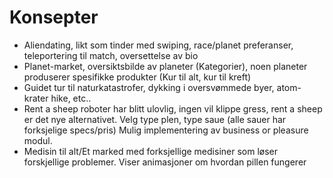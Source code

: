 # Konsepter
* Aliendating, likt som tinder med swiping, race/planet preferanser, teleportering til match, oversettelse av bio 
* Planet-market, oversiktsbilde av planeter (Kategorier), noen planeter produserer spesifikke produkter
(Kur til alt, kur til kreft)
* Guidet tur til naturkatastrofer, dykking i oversvømmede byer, atom-krater hike,  etc..
* Rent a sheep roboter har blitt ulovlig, ingen vil klippe gress, rent a sheep er det nye alternativet. Velg type plen, type saue (alle sauer har forksjelige specs/pris) Mulig implementering av business or pleasure modul.
* Medisin til alt/Et marked med forksjellige medisiner som løser forskjellige problemer. Viser animasjoner om hvordan pillen fungerer
